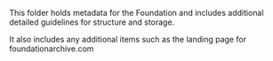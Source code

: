 This folder holds metadata for the Foundation and includes additional detailed guidelines for structure and storage.

It also includes any additional items such as the landing page for foundationarchive.com
